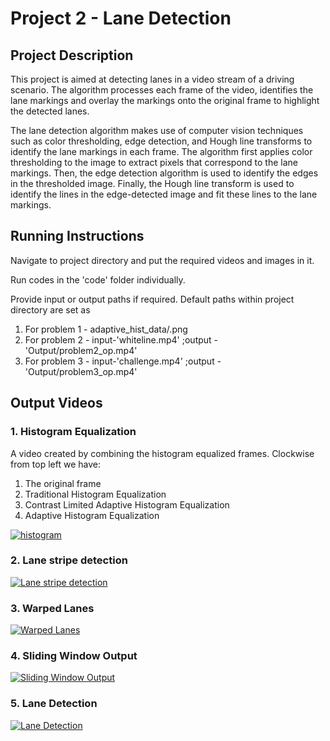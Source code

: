# Project 2 - Lane Detection

## Project Description

This project is aimed at detecting lanes in a video stream of a driving scenario. The algorithm processes each frame of the video, identifies the lane markings and overlay the markings onto the original frame to highlight the detected lanes.

The lane detection algorithm makes use of computer vision techniques such as color thresholding, edge detection, and Hough line transforms to identify the lane markings in each frame. The algorithm first applies color thresholding to the image to extract pixels that correspond to the lane markings. Then, the edge detection algorithm is used to identify the edges in the thresholded image. Finally, the Hough line transform is used to identify the lines in the edge-detected image and fit these lines to the lane markings.

## Running Instructions

Navigate to project directory and put the required videos and images in it.

Run codes in the 'code' folder individually.

Provide input or output paths if required. Default paths within project directory are set as

1. For problem 1 - adaptive_hist_data/<images>.png
2. For problem 2 - input-'whiteline.mp4' ;output - 'Output/problem2_op.mp4'
3. For problem 3 - input-'challenge.mp4' ;output - 'Output/problem3_op.mp4'
  
## Output Videos
  
### 1. Histogram Equalization

A video created by combining the histogram equalized frames. Clockwise from top left we have:

1. The original frame
2. Traditional Histogram Equalization
3. Contrast Limited Adaptive Histogram Equalization
4. Adaptive Histogram Equalization

[![histogram](https://user-images.githubusercontent.com/35636842/218379612-6e042bc0-b92b-4b8e-9460-f5fd00923c7b.gif)](https://youtu.be/3OaGxncNj_I)

### 2. Lane stripe detection
[![Lane stripe detection](https://img.youtube.com/vi/t7pD86ErhBU/0.jpg)](https://youtu.be/t7pD86ErhBU)
  
### 3. Warped Lanes
[![Warped Lanes](https://img.youtube.com/vi/qWIDrhfOeQ4/0.jpg)](https://youtu.be/qWIDrhfOeQ4)

### 4. Sliding Window Output
[![Sliding Window Output](https://img.youtube.com/vi/SXZhIh9PfuU/0.jpg)](https://youtu.be/SXZhIh9PfuU)
  
### 5. Lane Detection
[![Lane Detection](https://img.youtube.com/vi/G_Rur_1il5k/0.jpg)](https://youtu.be/G_Rur_1il5k)
